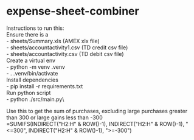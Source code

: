 # expense-sheet-combiner

Instructions to run this:\
Ensure there is a\
    - sheets/Summary.xls (AMEX xlx file)\
    - sheets/accountactivity1.csv (TD credit csv file)\
    - sheets/accountactivity.csv (TD debit csv file)\
Create a virtual env\
    - python -m venv .venv\
    - . .venv/bin/activate\
Install dependencies\
    - pip install -r requirements.txt\
Run python script\
    - python ./src/main.py\

Use this to get the sum of purchases, excluding large purchases greater than 300 or large gains less than -300\
=SUMIFS(INDIRECT("H2:H" & ROW()-1), INDIRECT("H2:H" & ROW()-1), "<=300", INDIRECT("H2:H" & ROW()-1), ">=-300")
